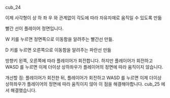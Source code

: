cub_24

이제 사각형이 상 하 좌 우 와 관계없이 각도에 따라 자유자재로 움직일 수 있도록 만듦

빨간 선이 플레이어 정면입니다.

W 키를 누르면 정면쪽으로 이동함을 알려주는 빨간선 만듦.

D 키를 누르면 오른쪽으로 이동함을 알려주는 파란선 만듦

방향키 왼쪽, 오른쪽에 따라 플레이어가 회전합니다. 하지만 플레이어가 회전하고 WASD 를 누르면 이제 더이상 상하좌우가 플레이어의 정면에 따라 움직이지 않습니다.

개선할 점: 플레이어가 회전한 뒤, 플레이어가 회전하고 WASD 를 누르면 이제 더이상 상하좌우가 플레이어의 정면에 따라 움직이지 않아 이 점을 해결해야합니다. cub_25 에서 해결했습니다.